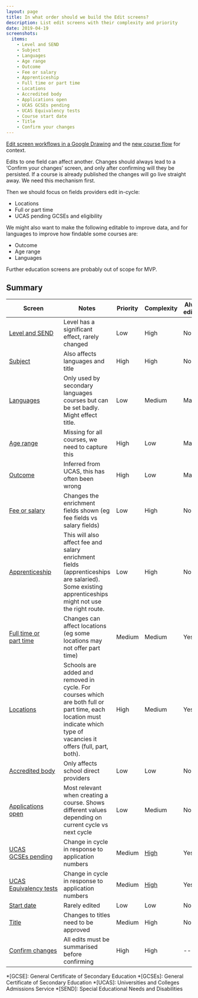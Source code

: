 ```yaml
---
layout: page
title: In what order should we build the Edit screens?
description: List edit screens with their complexity and priority
date: 2019-04-19
screenshots:
  items:
    - Level and SEND
    - Subject
    - Languages
    - Age range
    - Outcome
    - Fee or salary
    - Apprenticeship
    - Full time or part time
    - Locations
    - Accredited body
    - Applications open
    - UCAS GCSEs pending
    - UCAS Equivalency tests
    - Course start date
    - Title
    - Confirm your changes
---
```

<!-- markdownlint-disable MD051 -->

[Edit screen workflows in a Google Drawing](https://docs.google.com/drawings/d/1OrJYSTmRSJD2GEAWFnr2lXLNo7A9J9GDsPMQUm0Pi0M/edit) and the [new course flow](https://docs.google.com/drawings/d/1DAhz464j1XDyQPoOH0adIwAceUwuGU1rqsWkVn8ZQ8I/edit) for context.

Edits to one field can affect another. Changes should always lead to a ‘Confirm your changes’ screen, and only after confirming will they be persisted. If a course is already published the changes will go live straight away. We need this mechanism first.

Then we should focus on fields providers edit in-cycle:

- Locations
- Full or part time
- UCAS pending GCSEs and eligibility

We might also want to make the following editable to improve data, and for languages to improve how findable some courses are:

- Outcome
- Age range
- Languages

Further education screens are probably out of scope for MVP.

## Summary

| Screen | Notes | Priority | Complexity | Always editable |
|-|-|-|-|-|
| [Level and SEND](#level-and-send) | Level has a significant effect, rarely changed | Low | High | No |
| [Subject](#subject) | Also affects languages and title | High | High | No |
| [Languages](#languages) | Only used by secondary languages courses but can be set badly. Might effect title. | Low | Medium | Maybe |
| [Age range](#age-range) | Missing for all courses, we need to capture this | High | Low | Maybe |
| [Outcome](#outcome) | Inferred from UCAS, this has often been wrong | High | Low | Maybe |
| [Fee or salary](#fee-or-salary) | Changes the enrichment fields shown (eg fee fields vs salary fields) | Low | High | No |
| [Apprenticeship](#apprenticeship) | This will also affect fee and salary enrichment fields (apprenticeships are salaried). Some existing apprenticeships might not use the right route. | Low | High | No |
| [Full time or part&nbsp;time](#full-time-or-part-time) | Changes can affect locations (eg some locations may not offer part time)  | Medium | Medium | Yes |
| [Locations](#locations) | Schools are added and removed in cycle. For courses which are both full or part time, each location must indicate which type of vacancies it offers (full, part, both). | High | Medium | Yes |
| [Accredited body](#accredited-body) | Only affects school direct providers | Low | Low | No |
| [Applications open](#applications-open) | Most relevant when creating a course. Shows different values depending on current cycle vs next cycle | Low | Medium | No |
| [UCAS GCSEs&nbsp;pending](#ucas-gcses-pending) | Change in cycle in response to application numbers | Medium | [High](/publish-teacher-training-courses/minimum-course-requirements-logic) | Yes |
| [UCAS Equivalency&nbsp;tests](#ucas-equivalency-tests) | Change in cycle in response to application numbers | Medium | [High](/publish-teacher-training-courses/minimum-course-requirements-logic) | Yes |
| [Start date](#course-start-date) | Rarely edited | Low | Low | No |
| [Title](#title) | Changes to titles need to be approved | Medium | High | No |
| [Confirm changes](#confirm-your-change) | All edits must be summarised before confirming | High | High | -- |

<!-- markdownlint-enable MD051 -->

*[GCSE]: General Certificate of Secondary Education
*[GCSEs]: General Certificate of Secondary Education
*[UCAS]: Universities and Colleges Admissions Service
*[SEND]: Special Educational Needs and Disabilities
